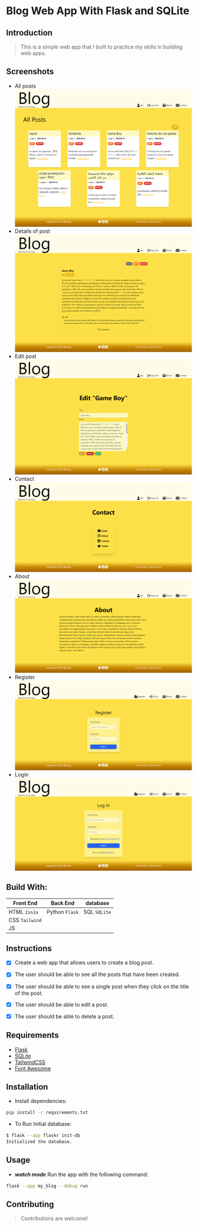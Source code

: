 # Blog Web App With Flask and SQLite


## Introduction

> This is a simple web app that I built to practice my skills in building web apps.

## Screenshots

* All posts
![](screens/posts.png)
* Details of post
![](screens/Details.png)
* Edit post
![](screens/Edit.png)
* Contact
![](screens/contact.png)
* About
![](screens/about.png)
* Register
![](screens/register.png)
* Login
![](screens/login.png)

## Build With:

| Front End      | Back End       | database     |
|----------------|----------------|--------------|
| HTML `JinJa`   | Python `Flask` | SQL `SQLite` |
| CSS `Tailwind` |                |              |
| JS             |                |              |

## Instructions

- [x] Create a web app that allows users to create a blog post.
- [x] The user should be able to see all the posts that have been created.
- [x] The user should be able to see a single post when they click on the title of the post.
- [x] The user should be able to edit a post.
- [x] The user should be able to delete a post.


## Requirements

* [Flask](https://flask.palletsprojects.com/en/2.2.x/)
* [SQLite](https://sqlite.com/index.html)
* [TailwindCSS](https://tailwindcss.com/)
* [Font Awesome](https://fontawesome.com/)

## Installation

* Install dependencies:

```bash
pip install -r requirements.txt
```

* To Run Initial database:

```bash
$ flask --app flaskr init-db
Initialized the database.
```

## Usage

* ***watch mode*** Run the app with the following command:

```bash
flask --app my_blog --debug run
```

## Contributing

> Contributions are welcome!